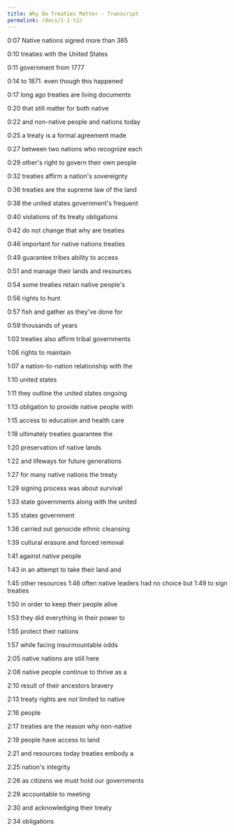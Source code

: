 ```yaml
---
title: Why Do Treaties Matter - Transcript
permalink: /docs/1-1-t2/
---
```


0:07
Native nations signed more than 365

0:10
treaties with the United States

0:11
government from 1777

0:14
to 1871. even though this happened

0:17
long ago treaties are living documents

0:20
that still matter for both native

0:22
and non-native people and nations today

0:25
a treaty is a formal agreement made

0:27
between two nations who recognize each

0:29
other's right to govern their own people

0:32
treaties affirm a nation's sovereignty

0:36
treaties are the supreme law of the land

0:38
the united states government's frequent

0:40
violations of its treaty obligations

0:42
do not change that why are treaties

0:46
important for native nations treaties

0:49
guarantee tribes ability to access

0:51
and manage their lands and resources

0:54
some treaties retain native people's

0:56
rights to hunt

0:57
fish and gather as they've done for

0:59
thousands of years

1:03
treaties also affirm tribal governments

1:06
rights to maintain

1:07
a nation-to-nation relationship with the

1:10
united states

1:11
they outline the united states ongoing

1:13
obligation to provide native people with

1:15
access to education and health care

1:18
ultimately treaties guarantee the

1:20
preservation of native lands

1:22
and lifeways for future generations

1:27
for many native nations the treaty

1:29
signing process was about survival

1:33
state governments along with the united

1:35
states government

1:36
carried out genocide ethnic cleansing

1:39
cultural erasure and forced removal

1:41
against native people

1:43
in an attempt to take their land and

1:45
other resources
1:46
often native leaders had no choice but
1:49
to sign treaties

1:50
in order to keep their people alive

1:53
they did everything in their power to

1:55
protect their nations

1:57
while facing insurmountable odds

2:05
native nations are still here

2:08
native people continue to thrive as a

2:10
result of their ancestors bravery

2:13
treaty rights are not limited to native

2:16
people

2:17
treaties are the reason why non-native

2:19
people have access to land

2:21
and resources today treaties embody a

2:25
nation's integrity

2:26
as citizens we must hold our governments

2:29
accountable to meeting

2:30
and acknowledging their treaty

2:34
obligations
